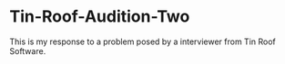 # Tin-Roof-Audition-Two
This is my response to a problem posed by a interviewer from Tin Roof Software.
